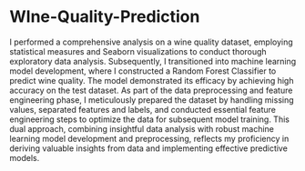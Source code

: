 # WIne-Quality-Prediction
I performed a comprehensive analysis on a wine quality dataset, employing statistical measures and Seaborn visualizations to conduct thorough exploratory data analysis. Subsequently, I transitioned into machine learning model development, where I constructed a Random Forest Classifier to predict wine quality. The model demonstrated its efficacy by achieving high accuracy on the test dataset. As part of the data preprocessing and feature engineering phase, I meticulously prepared the dataset by handling missing values, separated features and labels, and conducted essential feature engineering steps to optimize the data for subsequent model training. This dual approach, combining insightful data analysis with robust machine learning model development and preprocessing, reflects my proficiency in deriving valuable insights from data and implementing effective predictive models.
